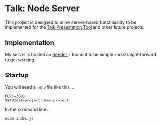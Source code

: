# Talk: Node Server

This project is designed to allow server-based functionality to be implemented for the [Talk Presentation Tool](https://github.com/bob-fornal/talk--presentation-tool) and other future projects.

## Implementation

My server is hosted on [Render](https://render.com/); I found it to be simple and straight-forward to get working.

## Startup

You will need a `.env` file like this ...

```env
PORT=3000
SERVICES=project:demo-project
```

In the command line ...

```script
node index.js
```
